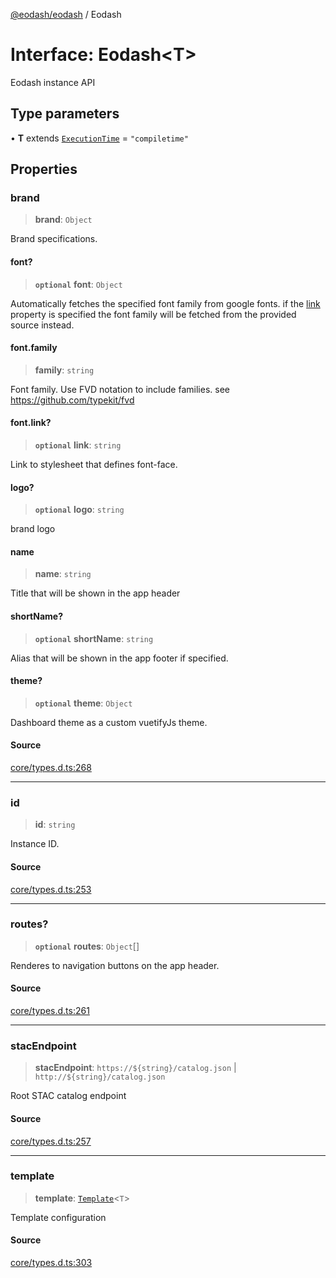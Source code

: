 [@eodash/eodash](../index.md) / Eodash

# Interface: Eodash\<T\>

Eodash instance API

## Type parameters

• **T** extends [`ExecutionTime`](../type-aliases/ExecutionTime.md) = `"compiletime"`

## Properties

### brand

> **brand**: `Object`

Brand specifications.

#### font?

> **`optional`** **font**: `Object`

Automatically fetches the specified font family from google fonts. if the [link](#font-link) property is specified
the font family will be fetched from the provided source instead.

#### font.family

> **family**: `string`

Font family. Use FVD notation to include families. see https://github.com/typekit/fvd

#### font.link?

> **`optional`** **link**: `string`

Link to stylesheet that defines font-face.

#### logo?

> **`optional`** **logo**: `string`

brand logo

#### name

> **name**: `string`

Title that will be shown in the app header

#### shortName?

> **`optional`** **shortName**: `string`

Alias that will be shown in the app footer if specified.

#### theme?

> **`optional`** **theme**: `Object`

Dashboard theme as a custom vuetifyJs theme.

#### Source

[core/types.d.ts:268](https://github.com/eodash/eodash/blob/700e395/core/types.d.ts#L268)

***

### id

> **id**: `string`

Instance ID.

#### Source

[core/types.d.ts:253](https://github.com/eodash/eodash/blob/700e395/core/types.d.ts#L253)

***

### routes?

> **`optional`** **routes**: `Object`[]

Renderes to navigation buttons on the app header.

#### Source

[core/types.d.ts:261](https://github.com/eodash/eodash/blob/700e395/core/types.d.ts#L261)

***

### stacEndpoint

> **stacEndpoint**: ```https://${string}/catalog.json``` \| ```http://${string}/catalog.json```

Root STAC catalog endpoint

#### Source

[core/types.d.ts:257](https://github.com/eodash/eodash/blob/700e395/core/types.d.ts#L257)

***

### template

> **template**: [`Template`](Template.md)\<`T`\>

Template configuration

#### Source

[core/types.d.ts:303](https://github.com/eodash/eodash/blob/700e395/core/types.d.ts#L303)
